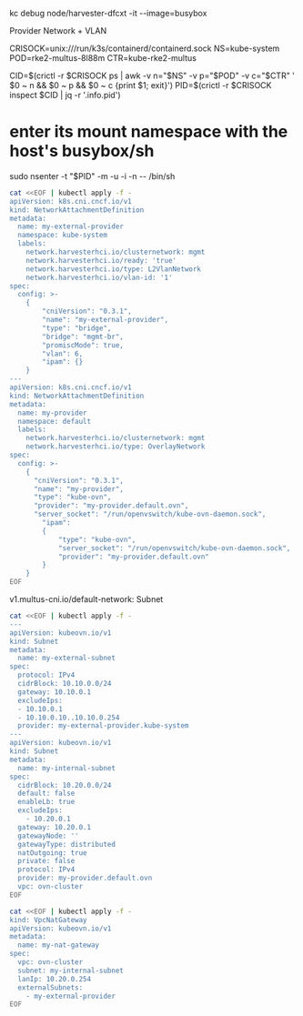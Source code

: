 kc debug node/harvester-dfcxt -it --image=busybox

Provider Network + VLAN

CRISOCK=unix:///run/k3s/containerd/containerd.sock
NS=kube-system
POD=rke2-multus-8l88m
CTR=kube-rke2-multus  

CID=$(crictl -r $CRISOCK ps | awk -v n="$NS" -v p="$POD" -v c="$CTR" '
  $0 ~ n && $0 ~ p && $0 ~ c {print $1; exit}')
PID=$(crictl -r $CRISOCK inspect $CID | jq -r '.info.pid')

# enter its mount namespace with the host's busybox/sh
sudo nsenter -t "$PID" -m -u -i -n -- /bin/sh

```bash
cat <<EOF | kubectl apply -f -
apiVersion: k8s.cni.cncf.io/v1
kind: NetworkAttachmentDefinition
metadata:
  name: my-external-provider
  namespace: kube-system
  labels:
    network.harvesterhci.io/clusternetwork: mgmt
    network.harvesterhci.io/ready: 'true'
    network.harvesterhci.io/type: L2VlanNetwork
    network.harvesterhci.io/vlan-id: '1'
spec:
  config: >-
    {
        "cniVersion": "0.3.1",
        "name": "my-external-provider",
        "type": "bridge",
        "bridge": "mgmt-br",
        "promiscMode": true,
        "vlan": 6,
        "ipam": {}
    }
---
apiVersion: k8s.cni.cncf.io/v1
kind: NetworkAttachmentDefinition
metadata:
  name: my-provider
  namespace: default
  labels:
    network.harvesterhci.io/clusternetwork: mgmt
    network.harvesterhci.io/type: OverlayNetwork
spec:
  config: >-
    {
      "cniVersion": "0.3.1",
      "name": "my-provider",
      "type": "kube-ovn",
      "provider": "my-provider.default.ovn",
      "server_socket": "/run/openvswitch/kube-ovn-daemon.sock",
        "ipam": 
        {
            "type": "kube-ovn",
            "server_socket": "/run/openvswitch/kube-ovn-daemon.sock",
            "provider": "my-provider.default.ovn"
        }
    }
EOF
```

v1.multus-cni.io/default-network: 
Subnet

```bash
cat <<EOF | kubectl apply -f -
---
apiVersion: kubeovn.io/v1
kind: Subnet
metadata:
  name: my-external-subnet
spec:
  protocol: IPv4
  cidrBlock: 10.10.0.0/24
  gateway: 10.10.0.1
  excludeIps:
  - 10.10.0.1
  - 10.10.0.10..10.10.0.254
  provider: my-external-provider.kube-system
---
apiVersion: kubeovn.io/v1
kind: Subnet
metadata:
  name: my-internal-subnet
spec:
  cidrBlock: 10.20.0.0/24
  default: false
  enableLb: true
  excludeIps:
    - 10.20.0.1
  gateway: 10.20.0.1
  gatewayNode: ''
  gatewayType: distributed
  natOutgoing: true
  private: false
  protocol: IPv4
  provider: my-provider.default.ovn
  vpc: ovn-cluster
EOF
```


```bash
cat <<EOF | kubectl apply -f -
kind: VpcNatGateway
apiVersion: kubeovn.io/v1
metadata:
  name: my-nat-gateway
spec:
  vpc: ovn-cluster
  subnet: my-internal-subnet
  lanIp: 10.20.0.254
  externalSubnets:
    - my-external-provider
EOF
```